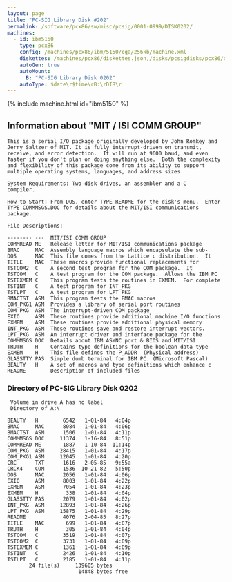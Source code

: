 ```yaml
---
layout: page
title: "PC-SIG Library Disk #202"
permalink: /software/pcx86/sw/misc/pcsig/0001-0999/DISK0202/
machines:
  - id: ibm5150
    type: pcx86
    config: /machines/pcx86/ibm/5150/cga/256kb/machine.xml
    diskettes: /machines/pcx86/diskettes.json,/disks/pcsigdisks/pcx86/diskettes.json
    autoGen: true
    autoMount:
      B: "PC-SIG Library Disk 0202"
    autoType: $date\r$time\rB:\rDIR\r
---
```


{% include machine.html id="ibm5150" %}

## Information about "MIT / ISI COMM GROUP"

    This is a serial I/O package originally developed by John Romkey and
    Jerry Saltzer of MIT. It is fully interrupt-driven on transmit,
    receive, and error detection.  It will run at 9600 baud, and even
    faster if you don't plan on doing anything else.  Both the complexity
    and flexibility of this package come from its ability to support
    multiple operating systems, languages, and address sizes.
    
    System Requirements: Two disk drives, an assembler and a C
    compiler.
    
    How to Start: From DOS, enter TYPE README for the disk's menu.  Enter
    TYPE COMMMSGS.DOC for details about the MIT/ISI communications package.
    
    File Descriptions:
    
    -------- ---  MIT/ISI COMM GROUP
    COMMREAD ME   Release letter for MIT/ISI communications package
    BMAC     MAC  Assembly language macros which encapsulate the sub-
    DOS      MAC  This file comes from the Lattice c distribution.  It
    TITLE    MAC  These macros provide functional replacements for
    TSTCOM2  C    A second test program for the COM package.  It
    TSTCOM   C    A test program for the COM package.  Allows the IBM PC
    TSTEXMEM C    This program tests the routines in EXMEM.  For complete
    TSTINT   C    A test program for INT_PKG
    TSTLPT   C    A test program for LPT_PKG
    BMACTST  ASM  This program tests the BMAC macros
    COM_PKG1 ASM  Provides a library of serial port routines
    COM_PKG  ASM  The interrupt-driven COM package
    EXIO     ASM  These routines provide additional machine I/O functions
    EXMEM    ASM  These routines provide additional physical memory
    INT_PKG  ASM  These routines save and restore interrupt vectors.
    LPT_PKG  ASM  An interrupt driver and interface package for the
    COMMMSGS DOC  Details about IBM ASYNC port & BIOS and MIT/ISI
    TRUTH    H    Contains type definitions for the boolean data type
    EXMEM    H    This file defines the P_ADDR  (Physical address)
    GLASSTTY PAS  Simple dumb terminal for IBM PC. (Microsoft Pascal)
    BEAUTY   H    A set of macros and type definitions which enhance c
    README        Description of included files

### Directory of PC-SIG Library Disk 0202

     Volume in drive A has no label
     Directory of A:\

    BEAUTY   H        6542   1-01-84   4:04p
    BMAC     MAC      8084   1-01-84   4:06p
    BMACTST  ASM      1506   1-01-84   4:11p
    COMMMSGS DOC     11374   1-16-84   8:51p
    COMMREAD ME       1887   1-10-84  11:14p
    COM_PKG  ASM     28415   1-01-84   4:17p
    COM_PKG1 ASM     12045   1-01-84   4:20p
    CRC      TXT      1616   2-05-85   9:55a
    CRCK4    COM      1536  10-21-82   5:50p
    DOS      MAC      2056   1-01-84   4:06p
    EXIO     ASM      8003   1-01-84   4:22p
    EXMEM    ASM      7054   1-01-84   4:23p
    EXMEM    H         338   1-01-84   4:04p
    GLASSTTY PAS      2079   1-01-84   4:02p
    INT_PKG  ASM     12893   1-01-84   4:26p
    LPT_PKG  ASM     15875   1-01-84   4:29p
    README            4076   2-04-85   8:27p
    TITLE    MAC       699   1-01-84   4:07p
    TRUTH    H         305   1-01-84   4:04p
    TSTCOM   C        3519   1-01-84   4:07p
    TSTCOM2  C        3731   1-01-84   4:09p
    TSTEXMEM C        1361   1-01-84   4:09p
    TSTINT   C        2426   1-01-84   4:10p
    TSTLPT   C        2185   1-01-84   4:11p
           24 file(s)     139605 bytes
                           14848 bytes free
